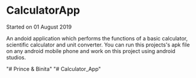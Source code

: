 # CalculatorApp

Started on 01 August 2019

An andoid application which performs the functions of a basic calculator, scientific calculator and unit converter.
You can run this projects's apk file on any android mobile phone and work on this project using android studios.

"# Prince & Binita" 
"# Calculator_App" 
